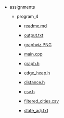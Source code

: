 - assignments

    - program_4
    
        - [readme.md](https://github.com/jeremyglebe/3013-Algorithms-Glebe/blob/master/assignments/program_4/readme.md)

        - [output.txt](https://github.com/jeremyglebe/3013-Algorithms-Glebe/blob/master/assignments/program_4/output.txt)
        
        - [graphviz.PNG](https://github.com/jeremyglebe/3013-Algorithms-Glebe/blob/master/assignments/program_4/graphviz.PNG)
        
        - [main.cpp](https://github.com/jeremyglebe/3013-Algorithms-Glebe/blob/master/assignments/program_4/main.cpp)
        
        - [graph.h](https://github.com/jeremyglebe/3013-Algorithms-Glebe/blob/master/assignments/program_4/graph.h)
        
        - [edge_heap.h](https://github.com/jeremyglebe/3013-Algorithms-Glebe/blob/master/assignments/program_4/edge_heap.h)
        
        - [distance.h](https://github.com/jeremyglebe/3013-Algorithms-Glebe/blob/master/assignments/program_4/distance.h)
        
        - [csv.h](https://github.com/jeremyglebe/3013-Algorithms-Glebe/blob/master/assignments/program_4/csv.h)
        
        - [filtered_cities.csv](https://github.com/jeremyglebe/3013-Algorithms-Glebe/blob/master/assignments/program_4/filtered_cities.csv)
        
        - [state_adj.txt](https://github.com/jeremyglebe/3013-Algorithms-Glebe/blob/master/assignments/program_4/state_adj.txt)
